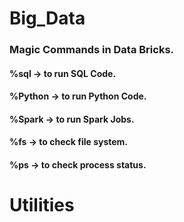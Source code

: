# Big_Data
### Magic Commands in Data Bricks.
#### %sql    -> to run SQL Code.
#### %Python -> to run Python Code.
#### %Spark  -> to run Spark Jobs.
#### %fs     -> to check file system.
#### %ps     -> to check process status.
# Utilities
